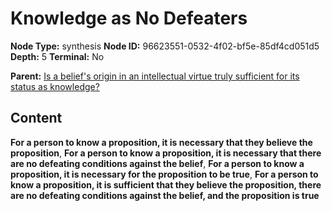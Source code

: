 # Knowledge as No Defeaters

**Node Type:** synthesis
**Node ID:** 96623551-0532-4f02-bf5e-85df4cd051d5
**Depth:** 5
**Terminal:** No

**Parent:** [Is a belief's origin in an intellectual virtue truly sufficient for its status as knowledge?](is-a-beliefs-origin-in-an-intellectual-virtue-truly-sufficient-for-its-status-as-knowledge-antithesis-1bcc8bdd-633c-48ff-8d05-23fce1806f3f.md)

## Content

**For a person to know a proposition, it is necessary that they believe the proposition**, **For a person to know a proposition, it is necessary that there are no defeating conditions against the belief**, **For a person to know a proposition, it is necessary for the proposition to be true**, **For a person to know a proposition, it is sufficient that they believe the proposition, there are no defeating conditions against the belief, and the proposition is true**
